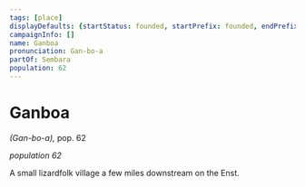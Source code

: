 ```yaml
---
tags: [place]
displayDefaults: {startStatus: founded, startPrefix: founded, endPrefix: destroyed, endStatus: destroyed}
campaignInfo: []
name: Ganboa
pronunciation: Gan-bo-a
partOf: Sembara
population: 62
---
```

# Ganboa
*(Gan-bo-a),* pop. 62

*population 62*

A small lizardfolk village a few miles downstream on the Enst. 